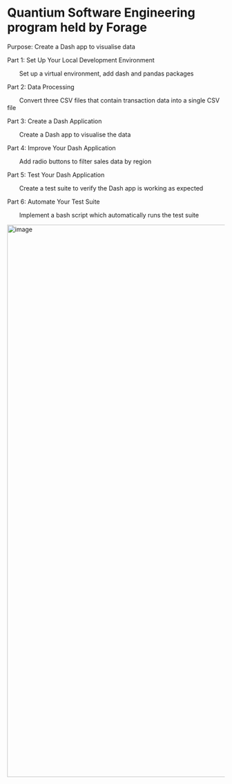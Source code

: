 # Quantium Software Engineering program held by Forage
Purpose: Create a Dash app to visualise data

Part 1: Set Up Your Local Development Environment

&emsp;&emsp;Set up a virtual environment, add dash and pandas packages

Part 2: Data Processing

&emsp;&emsp;Convert three CSV files that contain transaction data into a single CSV file

Part 3: Create a Dash Application

&emsp;&emsp;Create a Dash app to visualise the data

Part 4: Improve Your Dash Application

&emsp;&emsp;Add radio buttons to filter sales data by region

Part 5: Test Your Dash Application

&emsp;&emsp;Create a test suite to verify the Dash app is working as expected

Part 6: Automate Your Test Suite

&emsp;&emsp;Implement a bash script which automatically runs the test suite

<img width="1276" alt="image" src="https://github.com/Nano1008/forage-quantium-swe-program/assets/97524418/f97ac5d4-c071-4177-af18-059a81a3c00c">

